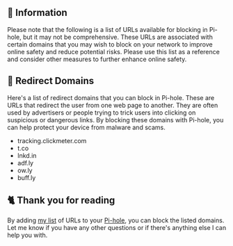 ## 📃 Information
Please note that the following is a list of URLs available for blocking in Pi-hole, but it may not be comprehensive. These URLs are associated with certain domains that you may wish to block on your network to improve online safety and reduce potential risks. Please use this list as a reference and consider other measures to further enhance online safety.

## 🌌 Redirect Domains
Here's a list of redirect domains that you can block in Pi-hole. These are URLs that redirect the user from one web page to another. They are often used by advertisers or people trying to trick users into clicking on suspicious or dangerous links. By blocking these domains with Pi-hole, you can help protect your device from malware and scams.
- tracking.clickmeter.com
- t.co
- lnkd.in
- adf.ly
- ow.ly
- buff.ly

## 🐈 Thank you for reading
By adding [my list](https://github.com/sefinek24/PiHole-Blocklist-Collection/blob/main/List.md) of URLs to your [Pi-hole](https://pi-hole.net), you can block the listed domains.
Let me know if you have any other questions or if there's anything else I can help you with.